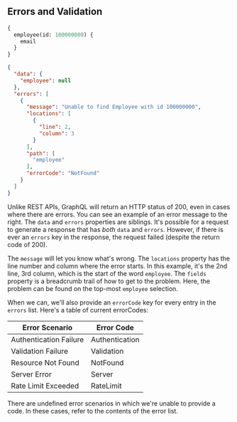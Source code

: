 ## Errors and Validation
```graphql
{
  employee(id: 100000000) {
  	email
  }
}
```

```json
{
  "data": {
    "employee": null
  },
  "errors": [
    {
      "message": "Unable to find Employee with id 100000000",
      "locations": [
        {
          "line": 2,
          "column": 3
        }
      ],
      "path": [
        "employee"
      ],
      "errorCode": "NotFound"
    }
  ]
}
```
Unlike REST APIs, GraphQL will return an HTTP status of 200, even in cases where there are errors.  You can see an
example of an error message to the right.  The `data` and `errors` properties are siblings.  It's possible for a
request to generate a response that has _both_ `data` and `errors`. However, if there is ever an `errors` key in the response,
the request failed (despite the return code of 200).

The `message` will let you know what's wrong.  The `locations` property
has the line number and column where the error starts.  In this example, it's the 2nd line, 3rd column, which
is the start of the word `employee`.  The `fields` property is a breadcrumb trail of how to get to the problem.  Here,
the problem can be found on the top-most `employee` selection.

When we can, we'll also provide an `errorCode` key for every entry in the `errors` list. Here's a table of current errorCodes:

Error Scenario | Error Code |
-------------- | ---------- |
Authentication Failure | Authentication |
Validation Failure | Validation |
Resource Not Found | NotFound |
Server Error | Server |
Rate Limit Exceeded | RateLimit|

There are undefined error scenarios in which we're unable to provide a code. In these cases, refer to the contents
of the error list.